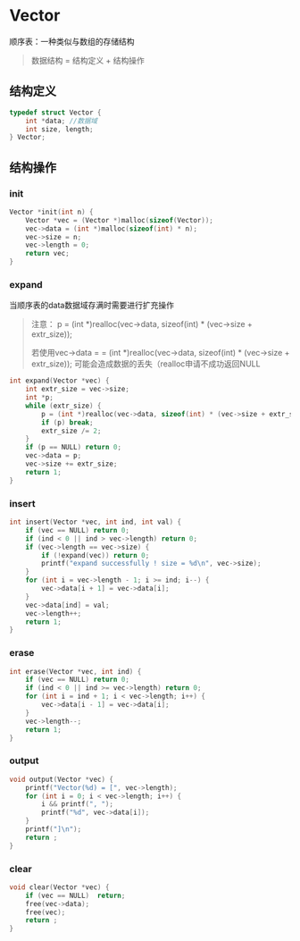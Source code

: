 # Vector

顺序表：一种类似与数组的存储结构

> 数据结构 = 结构定义 + 结构操作

## 结构定义

```c
typedef struct Vector {
    int *data; //数据域
    int size, length;
} Vector;
```

## 结构操作

### init

```c
Vector *init(int n) {
    Vector *vec = (Vector *)malloc(sizeof(Vector));
    vec->data = (int *)malloc(sizeof(int) * n);
    vec->size = n;
    vec->length = 0;
    return vec;
}
```

### expand

当顺序表的data数据域存满时需要进行扩充操作

> 注意： p = (int *)realloc(vec->data, sizeof(int) * (vec->size + extr_size));
>
> 若使用vec->data = = (int *)realloc(vec->data, sizeof(int) * (vec->size + extr_size)); 可能会造成数据的丢失（realloc申请不成功返回NULL

```c
int expand(Vector *vec) {
    int extr_size = vec->size;
    int *p;
    while (extr_size) {
        p = (int *)realloc(vec->data, sizeof(int) * (vec->size + extr_size));
        if (p) break;
        extr_size /= 2;
    }
    if (p == NULL) return 0;
    vec->data = p;
    vec->size += extr_size;
    return 1;
}
```

### insert

```c
int insert(Vector *vec, int ind, int val) {
    if (vec == NULL) return 0;
    if (ind < 0 || ind > vec->length) return 0;
    if (vec->length == vec->size) {
        if (!expand(vec)) return 0;
        printf("expand successfully ! size = %d\n", vec->size);
    }
    for (int i = vec->length - 1; i >= ind; i--) {
        vec->data[i + 1] = vec->data[i];
    }
    vec->data[ind] = val;
    vec->length++;
    return 1;
}
```

### erase

```c
int erase(Vector *vec, int ind) {
    if (vec == NULL) return 0;
    if (ind < 0 || ind >= vec->length) return 0;
    for (int i = ind + 1; i < vec->length; i++) {
        vec->data[i - 1] = vec->data[i];
    }
    vec->length--;
    return 1;
}
```

### output

```c
void output(Vector *vec) {
    printf("Vector(%d) = [", vec->length);
    for (int i = 0; i < vec->length; i++) {
        i && printf(", ");
        printf("%d", vec->data[i]);
    }
    printf("]\n");
    return ;
}
```

### clear

```c
void clear(Vector *vec) {
    if (vec == NULL)  return;
    free(vec->data);
    free(vec);
    return ;
}
```